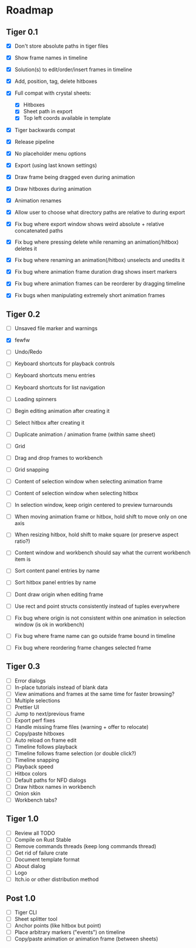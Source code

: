 
# Roadmap

## Tiger 0.1
- [x] Don't store absolute paths in tiger files
- [x] Show frame names in timeline
- [x] Solution(s) to edit/order/insert frames in timeline
- [x] Add, position, tag, delete hitboxes
- [x] Full compat with crystal sheets:
	- [x] Hitboxes
	- [x] Sheet path in export
	- [x] Top left coords available in template
- [x] Tiger backwards compat
- [x] Release pipeline
- [x] No placeholder menu options
- [x] Export (using last known settings)
- [x] Draw frame being dragged even during animation
- [x] Draw hitboxes during animation
- [x] Animation renames
- [x] Allow user to choose what directory paths are relative to during export

- [x] Fix bug where export window shows weird absolute + relative concatenated paths
- [x] Fix bug where pressing delete while renaming an animation(/hitbox) deletes it
- [x] Fix bug where renaming an animation(/hitbox) unselects and unedits it
- [x] Fix bug where animation frame duration drag shows insert markers
- [x] Fix bug where animation frames can be reorderer by dragging timeline
- [x] Fix bugs when manipulating extremely short animation frames

## Tiger 0.2
- [ ] Unsaved file marker and warnings
- [x] fewfw
- [ ] Undo/Redo
- [ ] Keyboard shortcuts for playback controls
- [ ] Keyboard shortcuts menu entries
- [ ] Keyboard shortcuts for list navigation
- [ ] Loading spinners
- [ ] Begin editing animation after creating it
- [ ] Select hitbox after creating it
- [ ] Duplicate animation / animation frame (within same sheet)
- [ ] Grid
- [ ] Drag and drop frames to workbench
- [ ] Grid snapping
- [ ] Content of selection window when selecting animation frame
- [ ] Content of selection window when selecting hitbox
- [ ] In selection window, keep origin centered to preview turnarounds
- [ ] When moving animation frame or hitbox, hold shift to move only on one axis
- [ ] When resizing hitbox, hold shift to make square (or preserve aspect ratio?)
- [ ] Content window and workbench should say what the current workbench item is
- [ ] Sort content panel entries by name
- [ ] Sort hitbox panel entries by name
- [ ] Dont draw origin when editing frame
- [ ] Use rect and point structs consistently instead of tuples everywhere

- [ ] Fix bug where origin is not consistent within one animation in selection window (is ok in workbench)
- [ ] Fix bug where frame name can go outside frame bound in timeline
- [ ] Fix bug where reordering frame changes selected frame

## Tiger 0.3
- [ ] Error dialogs
- [ ] In-place tutorials instead of blank data
- [ ] View animations and frames at the same time for faster browsing?
- [ ] Multiple selections
- [ ] Prettier UI
- [ ] Jump to next/previous frame
- [ ] Export perf fixes
- [ ] Handle missing frame files (warning + offer to relocate)
- [ ] Copy/paste hitboxes
- [ ] Auto reload on frame edit
- [ ] Timeline follows playback
- [ ] Timeline follows frame selection (or double click?)
- [ ] Timeline snapping
- [ ] Playback speed
- [ ] Hitbox colors
- [ ] Default paths for NFD dialogs
- [ ] Draw hitbox names in workbench
- [ ] Onion skin
- [ ] Workbench tabs?

## Tiger 1.0
- [ ] Review all TODO
- [ ] Compile on Rust Stable
- [ ] Remove commands threads (keep long commands thread)
- [ ] Get rid of failure crate
- [ ] Document template format
- [ ] About dialog
- [ ] Logo
- [ ] Itch.io or other distribution method

## Post 1.0
- [ ] Tiger CLI
- [ ] Sheet splitter tool
- [ ] Anchor points (like hitbox but point)
- [ ] Place arbitrary markers ("events") on timeline
- [ ] Copy/paste animation or animation frame (between sheets)
